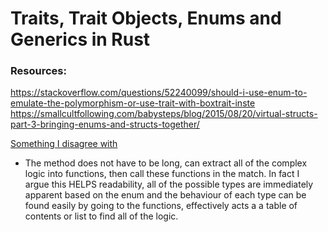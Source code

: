 # Traits, Trait Objects, Enums and Generics in Rust

### Resources:
https://stackoverflow.com/questions/52240099/should-i-use-enum-to-emulate-the-polymorphism-or-use-trait-with-boxtrait-inste
https://smallcultfollowing.com/babysteps/blog/2015/08/20/virtual-structs-part-3-bringing-enums-and-structs-together/

[Something I disagree with](https://youtu.be/erJdCIti_O8?t=615)
- The method does not have to be long, can extract all of the complex logic into functions, then call these functions in the match. In fact I argue this HELPS readability, all of the possible types are immediately apparent based on the enum and the behaviour of each type can be found easily by going to the functions, effectively acts a a table of contents or list to find all of the logic.



